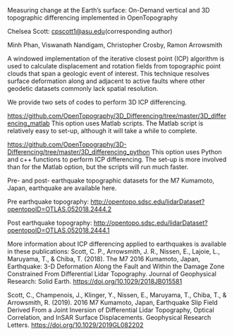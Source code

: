 Measuring change at the Earth’s surface: On-Demand vertical and 3D topographic differencing implemented in OpenTopography

Chelsea Scott: cpscott1@asu.edu(corresponding author)

Minh Phan, Viswanath Nandigam, Christopher Crosby, Ramon Arrowsmith


A windowed implementation of the iterative closest point (ICP) algorithm is used to calculate displacement and rotation fields from topographic point clouds 
that span a geologic event of interest. This technique resolves surface deformation along and adjacent to active faults where other geodetic datasets commonly 
lack spatial resolution. 

We provide two sets of codes to perform 3D ICP differencing. 

https://github.com/OpenTopography/3D_Differencing/tree/master/3D_differencing_matlab
This option uses Matlab scripts. The Matlab script is relatively easy to set-up, although it will take a while to complete. 


https://github.com/OpenTopography/3D-Differencing/tree/master/3D_differencing_python
This option uses Python and c++ functions to perform ICP differencing. The set-up is more involved than for the Matlab option, but the scripts will run much faster.  


Pre- and post- earthquake topographic datasets for the M7 Kumamoto, Japan, earthquake are available here. 

Pre earthquake topography:
http://opentopo.sdsc.edu/lidarDataset?opentopoID=OTLAS.052018.2444.2

Post earthquake topography:
http://opentopo.sdsc.edu/lidarDataset?opentopoID=OTLAS.052018.2444.1


More information about ICP differencing applied to earthquakes is available in these publications: 
Scott, C. P., Arrowsmith, J. R., Nissen, E., Lajoie, L., Maruyama, T., & Chiba, T. (2018). 
The M7 2016 Kumamoto, Japan, Earthquake: 3-D Deformation Along the Fault and Within the Damage Zone Constrained From Differential Lidar Topography. Journal of Geophysical Research: 
Solid Earth. https://doi.org/10.1029/2018JB015581

Scott, C., Champenois, J., Klinger, Y., Nissen, E., Maruyama, T., Chiba, T., & Arrowsmith, R. (2019). 
2016 M7 Kumamoto, Japan, Earthquake Slip Field Derived From a Joint Inversion of Differential Lidar Topography, Optical Correlation, and InSAR Surface Displacements. 
Geophysical Research Letters. https://doi.org/10.1029/2019GL082202



